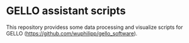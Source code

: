 # GELLO assistant scripts

This repository providess some data processing and visualize scripts for GELLO (https://github.com/wuphilipp/gello_software).

